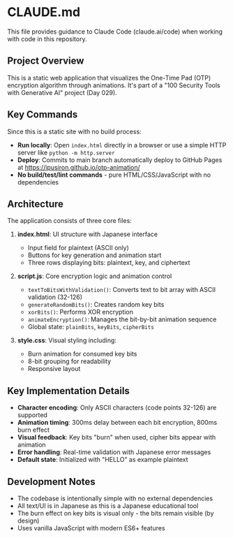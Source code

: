 # CLAUDE.md

This file provides guidance to Claude Code (claude.ai/code) when working with code in this repository.

## Project Overview

This is a static web application that visualizes the One-Time Pad (OTP) encryption algorithm through animations. It's part of a "100 Security Tools with Generative AI" project (Day 029).

## Key Commands

Since this is a static site with no build process:
- **Run locally**: Open `index.html` directly in a browser or use a simple HTTP server like `python -m http.server`
- **Deploy**: Commits to main branch automatically deploy to GitHub Pages at https://ipusiron.github.io/otp-animation/
- **No build/test/lint commands** - pure HTML/CSS/JavaScript with no dependencies

## Architecture

The application consists of three core files:

1. **index.html**: UI structure with Japanese interface
   - Input field for plaintext (ASCII only)
   - Buttons for key generation and animation start
   - Three rows displaying bits: plaintext, key, and ciphertext

2. **script.js**: Core encryption logic and animation control
   - `textToBitsWithValidation()`: Converts text to bit array with ASCII validation (32-126)
   - `generateRandomBits()`: Creates random key bits
   - `xorBits()`: Performs XOR encryption
   - `animateEncryption()`: Manages the bit-by-bit animation sequence
   - Global state: `plainBits`, `keyBits`, `cipherBits`

3. **style.css**: Visual styling including:
   - Burn animation for consumed key bits
   - 8-bit grouping for readability
   - Responsive layout

## Key Implementation Details

- **Character encoding**: Only ASCII characters (code points 32-126) are supported
- **Animation timing**: 300ms delay between each bit encryption, 800ms burn effect
- **Visual feedback**: Key bits "burn" when used, cipher bits appear with animation
- **Error handling**: Real-time validation with Japanese error messages
- **Default state**: Initialized with "HELLO" as example plaintext

## Development Notes

- The codebase is intentionally simple with no external dependencies
- All text/UI is in Japanese as this is a Japanese educational tool
- The burn effect on key bits is visual only - the bits remain visible (by design)
- Uses vanilla JavaScript with modern ES6+ features